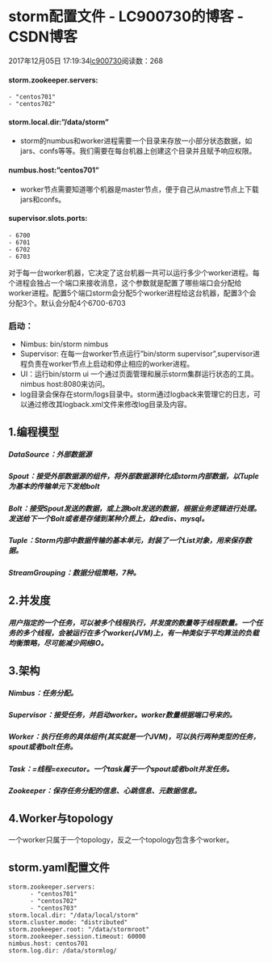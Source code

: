 # storm配置文件 - LC900730的博客 - CSDN博客
2017年12月05日 17:19:34[lc900730](https://me.csdn.net/LC900730)阅读数：268
#### storm.zookeeper.servers:
```
- "centos701"
- "centos702"
```
#### storm.local.dir:”/data/storm”
- storm的numbus和worker进程需要一个目录来存放一小部分状态数据，如jars、confs等等。我们需要在每台机器上创建这个目录并且赋予响应权限。
#### numbus.host:”centos701”
- worker节点需要知道哪个机器是master节点，便于自己从mastre节点上下载jars和confs。
#### supervisor.slots.ports:
```
- 6700
- 6701
- 6702
- 6703
```
对于每一台worker机器，它决定了这台机器一共可以运行多少个worker进程。每个进程会独占一个端口来接收消息，这个参数就是配置了哪些端口会分配给worker进程。配置5个端口storm会分配5个worker进程给这台机器，配置3个会分配3个。默认会分配4个6700-6703
### 启动：
- Nimbus:   bin/storm nimbus
- Supervisor: 在每一台worker节点运行”bin/storm supervisor”,supervisor进程负责在worker节点上启动和停止相应的worker进程。
- UI：运行bin/storm ui 一个通过页面管理和展示storm集群运行状态的工具。nimbus host:8080来访问。
- log目录会保存在storm/logs目录中。storm通过logback来管理它的日志，可以通过修改其logback.xml文件来修改log目录及内容。
## 1.编程模型
##### DataSource：外部数据源
##### Spout：接受外部数据源的组件，将外部数据源转化成storm内部数据，以Tuple为基本的传输单元下发给bolt
##### Bolt：接受Spout发送的数据，或上游bolt发送的数据，根据业务逻辑进行处理。发送给下一个Bolt或者是存储到某种介质上，如redis、mysql。
##### Tuple：Storm内部中数据传输的基本单元，封装了一个List对象，用来保存数据。
##### StreamGrouping：数据分组策略，7种。
## 2.并发度
##### 用户指定的一个任务，可以被多个线程执行，并发度的数量等于线程数量。一个任务的多个线程，会被运行在多个worker(JVM)上，有一种类似于平均算法的负载均衡策略，尽可能减少网络IO。
## 3.架构
##### Nimbus：任务分配。
##### Supervisor：接受任务，并启动worker。worker数量根据端口号来的。
##### Worker：执行任务的具体组件(其实就是一个JVM)，可以执行两种类型的任务，spout或者bolt任务。
##### Task：=线程=executor。一个task属于一个spout或者bolt并发任务。
##### Zookeeper：保存任务分配的信息、心跳信息、元数据信息。
## 4.Worker与topology
一个worker只属于一个topology，反之一个topology包含多个worker。
## storm.yaml配置文件
```
storm.zookeeper.servers:
      - "centos701"
      - "centos702"
      - "centos703"
storm.local.dir: "/data/local/storm"
storm.cluster.mode: "distributed"
storm.zookeeper.root: "/data/stormroot"
storm.zookeeper.session.timeout: 60000
nimbus.host: centos701
storm.log.dir: /data/stormlog/
```
